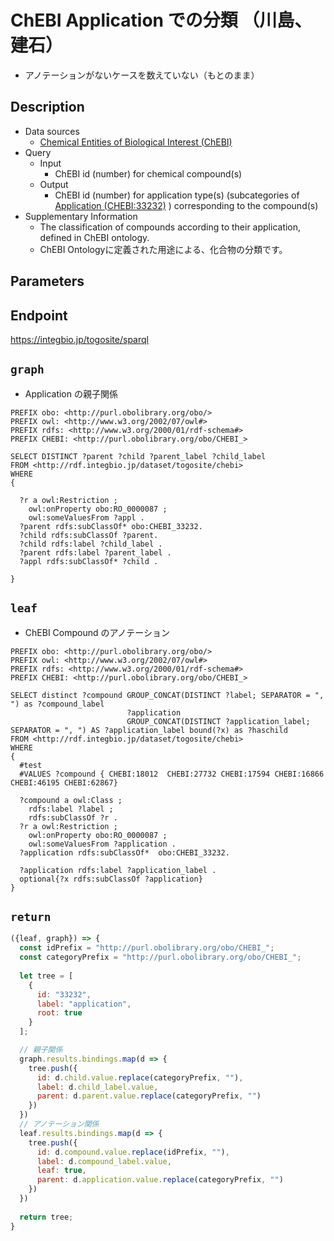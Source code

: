 # ChEBI Application での分類 （川島、建石） 
- アノテーションがないケースを数えていない（もとのまま）
## Description

- Data sources
    -  [Chemical Entities of Biological Interest (ChEBI) ](https://www.ebi.ac.uk/chebi/) 
- Query
    - Input
        - ChEBI id (number) for chemical compound(s)
    - Output
        -  ChEBI id (number) for application type(s) (subcategories of [Application (CHEBI:33232)](https://www.ebi.ac.uk/chebi/searchId.do?chebiId=CHEBI:33232) ) corresponding to the compound(s)
- Supplementary Information
	-  The classification of compounds according to their application, defined in ChEBI ontology.
	- ChEBI Ontologyに定義された用途による、化合物の分類です。
    
## Parameters



## Endpoint
https://integbio.jp/togosite/sparql

## `graph`
- Application の親子関係

```sparql
PREFIX obo: <http://purl.obolibrary.org/obo/>
PREFIX owl: <http://www.w3.org/2002/07/owl#>
PREFIX rdfs: <http://www.w3.org/2000/01/rdf-schema#>
PREFIX CHEBI: <http://purl.obolibrary.org/obo/CHEBI_>

SELECT DISTINCT ?parent ?child ?parent_label ?child_label
FROM <http://rdf.integbio.jp/dataset/togosite/chebi>
WHERE 
{
      
  ?r a owl:Restriction ;
    owl:onProperty obo:RO_0000087 ;
    owl:someValuesFrom ?appl .
  ?parent rdfs:subClassOf* obo:CHEBI_33232.
  ?child rdfs:subClassOf ?parent.
  ?child rdfs:label ?child_label .
  ?parent rdfs:label ?parent_label .
  ?appl rdfs:subClassOf* ?child .
  
}
```

## `leaf`
- ChEBI Compound  のアノテーション

```sparql
PREFIX obo: <http://purl.obolibrary.org/obo/>
PREFIX owl: <http://www.w3.org/2002/07/owl#>
PREFIX rdfs: <http://www.w3.org/2000/01/rdf-schema#>
PREFIX CHEBI: <http://purl.obolibrary.org/obo/CHEBI_>

SELECT distinct ?compound GROUP_CONCAT(DISTINCT ?label; SEPARATOR = ", ") as ?compound_label 
                          ?application                                      
                          GROUP_CONCAT(DISTINCT ?application_label; SEPARATOR = ", ") AS ?application_label bound(?x) as ?haschild
FROM <http://rdf.integbio.jp/dataset/togosite/chebi>
WHERE 
{
  #test
  #VALUES ?compound { CHEBI:18012  CHEBI:27732 CHEBI:17594 CHEBI:16866 CHEBI:46195 CHEBI:62867}
      
  ?compound a owl:Class ;
    rdfs:label ?label ;
    rdfs:subClassOf ?r .
  ?r a owl:Restriction ;
    owl:onProperty obo:RO_0000087 ;
    owl:someValuesFrom ?application .
  ?application rdfs:subClassOf*  obo:CHEBI_33232.

  ?application rdfs:label ?application_label .
  optional{?x rdfs:subClassOf ?application}
}
```

## `return`

```javascript
({leaf, graph}) => {
  const idPrefix = "http://purl.obolibrary.org/obo/CHEBI_";
  const categoryPrefix = "http://purl.obolibrary.org/obo/CHEBI_";
  
  let tree = [
    {
      id: "33232",
      label: "application",
      root: true
    }
  ];

  // 親子関係
  graph.results.bindings.map(d => {
    tree.push({
      id: d.child.value.replace(categoryPrefix, ""),
      label: d.child_label.value,
      parent: d.parent.value.replace(categoryPrefix, "")
    })
  })
  // アノテーション関係
  leaf.results.bindings.map(d => {
    tree.push({
      id: d.compound.value.replace(idPrefix, ""),
      label: d.compound_label.value,
      leaf: true,
      parent: d.application.value.replace(categoryPrefix, "")
    })
  })
  
  return tree;	
}
```